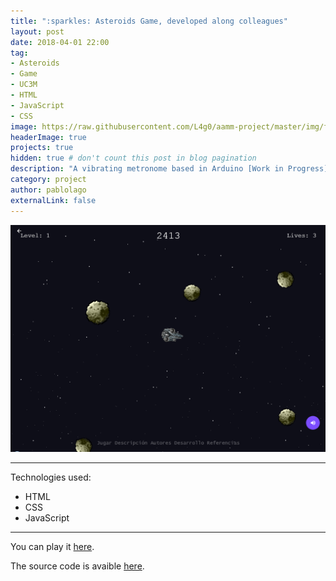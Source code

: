 ```yaml
---
title: ":sparkles: Asteroids Game, developed along colleagues"
layout: post
date: 2018-04-01 22:00
tag:
- Asteroids
- Game
- UC3M
- HTML
- JavaScript
- CSS
image: https://raw.githubusercontent.com/L4g0/aamm-project/master/img/favicon.png
headerImage: true
projects: true
hidden: true # don't count this post in blog pagination
description: "A vibrating metronome based in Arduino [Work in Progress]"
category: project
author: pablolago
externalLink: false
---
```


![Screenshot](https://raw.githubusercontent.com/L4g0/L4g0.github.io/master/assets/images/asteroids.png "Game Screenshot")

---

Technologies used:

- HTML
- CSS
- JavaScript

---

You can play it [here](https://l4g0.github.io/aamm-project/game.html).

The source code is avaible [here](https://github.com/L4g0/aamm-project).
